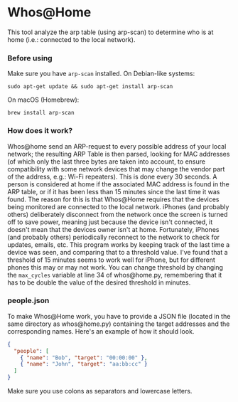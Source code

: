 # Whos@Home

This tool analyze the arp table (using arp-scan) to determine who is at home (i.e.: connected to the local network).


### Before using
Make sure you have `arp-scan` installed.
On Debian-like systems:
```
sudo apt-get update && sudo apt-get install arp-scan
```

On macOS (Homebrew):
```
brew install arp-scan
```

### How does it work?
Whos@home send an ARP-request to every possible address of your local network; the resulting ARP Table is then parsed, looking for MAC addresses (of which only the last three bytes are taken into account, to ensure compatibility with some network devices that may change the vendor part of the address, e.g.: Wi-Fi repeaters). This is done every 30 seconds.
A person is considered at home if the associated MAC address is found in the ARP table, or if it has been less than 15 minutes since the last time it was found. The reason for this is that Whos@Home requires that the devices being monitored are connected to the local network. iPhones (and probably others) deliberately disconnect from the network once the screen is turned off to save power, meaning just because the device isn't connected, it doesn't mean that the devices owner isn't at home. Fortunately, iPhones (and probably others) periodically reconnect to the network to check for updates, emails, etc. This program works by keeping track of the last time a device was seen, and comparing that to a threshold value. I've found that a threshold of 15 minutes seems to work well for iPhone, but for different phones this may or may not work. You can change threshold by changing the `max_cycles` variable at line 34 of whos<i></i>@home.py, remembering that it has to be double the value of the desired threshold in minutes.

### people.json
To make Whos@Home work, you have to provide a JSON file (located in the same directory as whos<i></i>@home.py) containing the target addresses and the corresponding names. Here's an example of how it should look.
```json
{
  "people": [
    { "name": "Bob", "target": "00:00:00" },
    { "name": "John", "target": "aa:bb:cc" }
  ]
}
```
Make sure you use colons as separators and lowercase letters.
